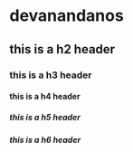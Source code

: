 # devanandanos
## this is a h2 header 
### this is a h3 header
#### this is a h4 header
##### this is a h5 header
##### this is a h6 header
